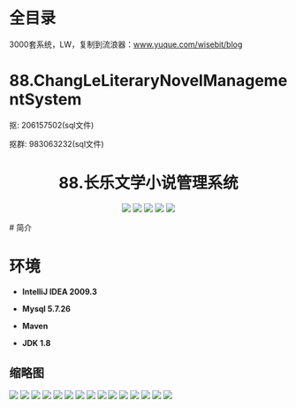 # 全目录

3000套系统，LW，复制到流浪器：www.yuque.com/wisebit/blog

# 88.ChangLeLiteraryNovelManagementSystem

<p>抠: 206157502(sql文件)</p>
<p>抠群: 983063232(sql文件)</p>

<p><h1 align="center">88.长乐文学小说管理系统</h1></p>

<p align="center">
	<img src="https://img.shields.io/badge/jdk-1.8-orange.svg"/>
    <img src="https://img.shields.io/badge/spring-5.x-lightgrey.svg"/>
    <img src="https://img.shields.io/badge/springmvc-3.x-blue.svg"/>
    <img src="https://img.shields.io/badge/mybatis-3.x-blue.svg"/>
    <img src="https://img.shields.io/badge/springboot-3.x-blue.svg"/>
</p>
# 简介



# 环境

- <b>IntelliJ IDEA 2009.3</b>

- <b>Mysql 5.7.26</b>

- <b>Maven</b>

- <b>JDK 1.8</b>


## 缩略图

![](https://bitwise.oss-cn-heyuan.aliyuncs.com/2024/9/10/b60c9a1a-444d-4a47-bff5-018eff651ce5.png)
![](https://bitwise.oss-cn-heyuan.aliyuncs.com/2024/9/10/8d4ef060-7b2c-424d-927f-5b4e136d343b.png)
![](https://bitwise.oss-cn-heyuan.aliyuncs.com/2024/9/10/3f533a8a-b5c2-4e38-9686-c6a92192daca.png)
![](https://bitwise.oss-cn-heyuan.aliyuncs.com/2024/9/10/61f30ac2-3265-4132-83bf-a27d02c73743.png)
![](https://bitwise.oss-cn-heyuan.aliyuncs.com/2024/9/10/a50c4399-89d5-49f6-9f73-6841cb586a21.png)
![](https://bitwise.oss-cn-heyuan.aliyuncs.com/2024/9/10/152e611e-f2b3-4a8b-bc22-4ff581f74577.png)
![](https://bitwise.oss-cn-heyuan.aliyuncs.com/2024/9/10/ef334b06-b083-4ee0-97b5-1ac344f38dde.png)
![](https://bitwise.oss-cn-heyuan.aliyuncs.com/2024/9/10/9ec42069-a815-4586-a746-18e7aacc4507.png)
![](https://bitwise.oss-cn-heyuan.aliyuncs.com/2024/9/10/de06ea8d-6e58-4b08-954b-daf1d8a36c10.png)
![](https://bitwise.oss-cn-heyuan.aliyuncs.com/2024/9/10/42efb0ea-c4ac-4614-878c-ffe8e3a063ce.png)
![](https://bitwise.oss-cn-heyuan.aliyuncs.com/2024/9/10/046714da-e247-41ab-bcc8-9a4d93a9686a.png)
![](https://bitwise.oss-cn-heyuan.aliyuncs.com/2024/9/10/1bf2fb49-e8be-4b94-99e7-c349a7dadc06.png)
![](https://bitwise.oss-cn-heyuan.aliyuncs.com/2024/9/10/ac995723-4dcd-40c8-a091-58f5854b7434.png)
![](https://bitwise.oss-cn-heyuan.aliyuncs.com/2024/9/10/08c6e9fa-dac0-46ed-b2b4-f5b850f6c6bc.png)
![](https://bitwise.oss-cn-heyuan.aliyuncs.com/2024/9/10/f29ec9ea-0b7f-40ee-96c2-beb71e3e801c.png)

